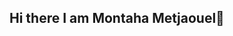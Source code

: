 ## Hi there I am Montaha Metjaouel👋

<!--
**montahamet/montahamet** is a ✨ _special_ ✨ repository because its `README.md` (this file) appears on your GitHub profile.

Here are some ideas to get you started:

- 🔭 I’m currently working on ...
- 🌱 I’m currently learning Machine learning...
- 👯 I’m looking to collaborate on ...
- 🤔 I’m looking for help with ...
- 💬 Ask me about Devops...
- 📫 How to reach me: ...
- 😄 Pronouns: ...
- ⚡ Fun fact: ...
-->
